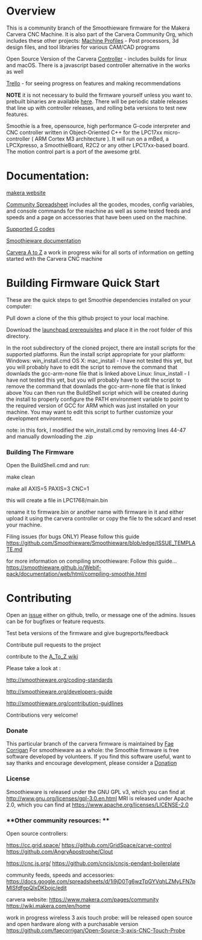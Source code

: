 # **Overview**

This is a community branch of the Smoothieware firmware for the Makera Carvera CNC Machine. It is also part of the Carvera Community Org, which includes these other projects:
[Machine Profiles](https://github.com/Carvera-Community/Carvera_Community_Profiles) - Post processors, 3d design files, and tool libraries for various CAM/CAD programs

Open Source Version of the Carvera [Controller](https://github.com/Carvera-Community/CarveraController) - includes builds for linux and macOS. There is a javascript based controller alternative in the works as well

[Trello](https://trello.com/b/qKxPlEbk/carvera-community-firmware-controller-and-other-tech) - for seeing progress on features and making recommendations

**NOTE** it is not necessary to build the firmware yourself unless you want to. prebuilt binaries are available [here](https://github.com/Carvera-Community/Carvera_Community_Firmware/releases). There will be periodic stable releases that line up with controller releases, and rolling beta versions to test new features.





Smoothie is a free, opensource, high performance G-code interpreter and CNC controller written in Object-Oriented C++ for the LPC17xx micro-controller ( ARM Cortex M3 architecture ). It will run on a mBed, a LPCXpresso, a SmoothieBoard, R2C2 or any other LPC17xx-based board. The motion control part is a port of the awesome grbl.

#  **Documentation**:
[makera website](https://wiki.makera.com/en/home)

[Community Spreadsheet](https://docs.google.com/spreadsheets/d/1i9jD0Tg6wzTpGYVqhLZMyLFN7pMlSfdfgpQIxDKbojc/edit?gid=1892564078#gid=1892564078) includes all the gcodes, mcodes, config variables, and console commands for the machine as well as some tested feeds and speeds and a page on accessories that have been used on the machine.

[Supported G codes](https://wiki.makera.com/en/supported-codes)

[Smoothieware documentation](https://smoothieware.github.io/Webif-pack/documentation/web/html/index.html)

[Carvera A to Z](https://carvera-a-to-z.gitbook.io/carvera-a-to-z) a work in progress wiki for all sorts of information on getting started with the Carvera CNC machine

# **Building Firmware Quick Start**

These are the quick steps to get Smoothie dependencies installed on your computer:

Pull down a clone of the this github project to your local machine.

Download the [launchpad prerequisites](https://launchpad.net/gcc-arm-embedded/4.8/4.8-2014-q1-update/+download/gcc-arm-none-eabi-4_8-2014q1-20140314-win32.zip) and place it in the root folder of this directory.

In the root subdirectory of the cloned project, there are install scripts for the supported platforms. Run the install script appropriate for your platform:
Windows: win_install.cmd
OS X: mac_install - I have not tested this yet, but you will probably have to edit the script to remove the command that downlads the gcc-arm-none file that is linked above
Linux: linux_install - I have not tested this yet, but you will probably have to edit the script to remove the command that downlads the gcc-arm-none file that is linked above
You can then run the BuildShell script which will be created during the install to properly configure the PATH environment variable to point to the required version of GCC for ARM which was just installed on your machine. You may want to edit this script to further customize your development environment.

note: in this fork, I modified the win_install.cmd by removing lines 44-47 and manually downloading the .zip

### **Building The Firmware**
Open the BuildShell.cmd and run:

make clean

make all AXIS=5 PAXIS=3 CNC=1

this will create a file in LPC1768/main.bin

rename it to firmware.bin or another name with firmware in it and either upload it using the carvera controller or copy the file to the sdcard and reset your machine.

Filing issues (for bugs ONLY)
Please follow this guide https://github.com/Smoothieware/Smoothieware/blob/edge/ISSUE_TEMPLATE.md

for more information on compiling smoothieware: Follow this guide... https://smoothieware.github.io/Webif-pack/documentation/web/html/compiling-smoothie.html

# **Contributing**
Open an [issue](https://github.com/Carvera-Community/Carvera_Community_Firmware/issues) either on github, trello, or message one of the admins. Issues can be for bugfixes or feature requests. 

Test beta versions of the firmware and give bugreports/feedback

Contribute pull requests to the project

contribute to the [A_To_Z wiki](https://github.com/SergeBakharev/carvera_a_to_z)

Please take a look at :

http://smoothieware.org/coding-standards

http://smoothieware.org/developers-guide

http://smoothieware.org/contribution-guidlines

Contributions very welcome! 

### **Donate**
This particular branch of the carvera firmware is maintained by [Fae Corrigan](https://www.patreon.com/propsmonster)
For smoothieware as a whole: the Smoothie firmware is free software developed by volunteers. If you find this software useful, want to say thanks and encourage development, please consider a [Donation](https://paypal.me/smoothieware)

### **License**
Smoothieware is released under the GNU GPL v3, which you can find at http://www.gnu.org/licenses/gpl-3.0.en.html
MRI is released under Apache 2.0, which you can find at https://www.apache.org/licenses/LICENSE-2.0

### **Other community resources: **

Open source controllers: 

https://cc.grid.space/ 
https://github.com/GridSpace/carve-control
https://github.com/AngryApostrophe/Clout

https://cnc.js.org/ 
https://github.com/cncjs/cncjs-pendant-boilerplate

community feeds, speeds and accessories: https://docs.google.com/spreadsheets/d/1i9jD0Tg6wzTpGYVqhLZMyLFN7pMlSfdfgpQIxDKbojc/edit

carvera website: https://www.makera.com/pages/community https://wiki.makera.com/en/home

work in progress wireless 3 axis touch probe: will be released open source and open hardware along with a purchasable version https://github.com/faecorrigan/Open-Source-3-axis-CNC-Touch-Probe
